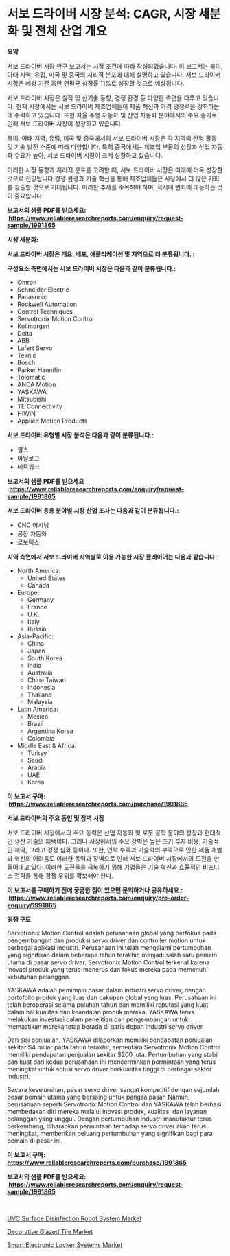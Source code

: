 <p><h1>서보 드라이버 시장 분석: CAGR, 시장 세분화 및 전체 산업 개요</h1></p><p><strong>요약</strong></p>
<p><p>서보 드라이버 시장 연구 보고서는 시장 조건에 따라 작성되었습니다. 이 보고서는 북미, 아태 지역, 유럽, 미국 및 중국의 지리적 분포에 대해 설명하고 있습니다. 서보 드라이버 시장은 예상 기간 동안 연평균 성장률 11%로 성장할 것으로 예상됩니다.</p><p>서보 드라이버 시장은 실적 및 신기술 동향, 경쟁 환경 등 다양한 측면을 다루고 있습니다. 현재 시장에서는 서보 드라이버 제조업체들이 제품 혁신과 가격 경쟁력을 강화하는데 주력하고 있습니다. 또한 자율 주행 자동차 및 산업 자동화 분야에서의 수요 증가로 인해 서보 드라이버 시장이 성장하고 있습니다.</p><p>북미, 아태 지역, 유럽, 미국 및 중국에서의 서보 드라이버 시장은 각 지역의 산업 활동 및 기술 발전 수준에 따라 다양합니다. 특히 중국에서는 제조업 부문의 성장과 산업 자동화 수요가 높아, 서보 드라이버 시장이 크게 성장하고 있습니다.</p><p>이러한 시장 동향과 지리적 분포를 고려할 때, 서보 드라이버 시장은 미래에 더욱 성장할 것으로 전망됩니다.경쟁 환경과 기술 혁신을 통해 제조업체들은 시장에서 더 많은 기회를 창출할 것으로 기대됩니다. 이러한 추세를 주목해야 하며, 적시에 변화에 대응하는 것이 중요합니다.</p></p>
<p><strong>보고서의 샘플 PDF를 받으세요: &nbsp;<a href="https://www.reliableresearchreports.com/enquiry/request-sample/1991865">https://www.reliableresearchreports.com/enquiry/request-sample/1991865</a></strong></p>
<p><strong>시장 세분화:</strong></p>
<p><strong> 서보 드라이버 시장은 개요, 배포, 애플리케이션 및 지역으로 더 분류됩니다. :</strong></p>
<p><strong>구성요소 측면에서는 서보 드라이버 시장은 다음과 같이 분류됩니다.:</strong></p>
<p><ul><li>Omron</li><li>Schneider Electric</li><li>Panasonic</li><li>Rockwell Automation</li><li>Control Techniques</li><li>Servotronix Motion Control</li><li>Kollmorgen</li><li>Delta</li><li>ABB</li><li>Lafert Servo</li><li>Teknic</li><li>Bosch</li><li>Parker Hannifin</li><li>Tolomatic</li><li>ANCA Motion</li><li>YASKAWA</li><li>Mitsubishi</li><li>TE Connectivity</li><li>HIWIN</li><li>Applied Motion Products</li></ul></p>
<p><strong> 서보 드라이버 유형별 시장 분석은 다음과 같이 분류됩니다.:</strong></p>
<p><ul><li>펄스</li><li>아날로그</li><li>네트워크</li></ul></p>
<p><strong>보고서의 샘플 PDF를 받으세요 :<a href="https://www.reliableresearchreports.com/enquiry/request-sample/1991865">https://www.reliableresearchreports.com/enquiry/request-sample/1991865</a></strong></p>
<p><strong> 서보 드라이버 응용 분야별 시장 산업 조사는 다음과 같이 분류됩니다.:</strong></p>
<p><ul><li>CNC 머시닝</li><li>공장 자동화</li><li>로보틱스</li></ul></p>
<p><strong>지역 측면에서 서보 드라이버 지역별로 이용 가능한 시장 플레이어는 다음과 같습니다.:</strong></p>
<p><ul>
    <li>
        North America:
        <ul>
            <li>United States</li>
            <li>Canada</li>
        </ul>
    </li>
    <li>
        Europe:
        <ul>
            <li>Germany</li>
            <li>France</li>
            <li>U.K.</li>
            <li>Italy</li>
            <li>Russia</li>
        </ul>
    </li>
    <li>
        Asia-Pacific:
        <ul>
            <li>China</li>
            <li>Japan</li>
            <li>South Korea</li>
            <li>India</li>
            <li>Australia</li>
            <li>China Taiwan</li>
            <li>Indonesia</li>
            <li>Thailand</li>
            <li>Malaysia</li>
        </ul>
    </li>
    <li>
        Latin America:
        <ul>
            <li>Mexico</li>
            <li>Brazil</li>
            <li>Argentina Korea</li>
            <li>Colombia</li>
        </ul>
    </li>
    <li>
        Middle East & Africa:
        <ul>
            <li>Turkey</li>
            <li>Saudi</li>
            <li>Arabia</li>
            <li>UAE</li>
            <li>Korea</li>
        </ul>
    </li>
    </ul></p>
<p><strong>이 보고서 구매: &nbsp;<a href="https://www.reliableresearchreports.com/purchase/1991865">https://www.reliableresearchreports.com/purchase/1991865</a></strong></p>
<p><strong>서보 드라이버의 주요 동인 및 장벽 시장</strong></p>
<p><p>서보 드라이버 시장에서의 주요 동력은 산업 자동화 및 로봇 공학 분야의 성장과 현대적인 생산 기술의 채택이다. 그러나 시장에서의 주요 장벽은 높은 초기 투자 비용, 기술적인 제약, 그리고 경쟁 심화 등이다. 또한, 인력 부족과 기술력의 부족으로 인한 제품 개발과 혁신의 어려움도 이러한 동력과 장벽으로 인해 서보 드라이버 시장에서의 도전을 만들어내고 있다. 이러한 도전들을 극복하기 위해 기업들은 기술 혁신과 효율적인 비즈니스 전략을 통해 경쟁 우위를 확보해야 한다.</p></p>
<p><strong>이 보고서를 구매하기 전에 궁금한 점이 있으면 문의하거나 공유하세요.: &nbsp;<a href="https://www.reliableresearchreports.com/enquiry/pre-order-enquiry/1991865">https://www.reliableresearchreports.com/enquiry/pre-order-enquiry/1991865</a></strong></p>
<p><strong>경쟁 구도</strong></p>
<p><p>Servotronix Motion Control adalah perusahaan global yang berfokus pada pengembangan dan produksi servo driver dan controller motion untuk berbagai aplikasi industri. Perusahaan ini telah mengalami pertumbuhan yang signifikan dalam beberapa tahun terakhir, menjadi salah satu pemain utama di pasar servo driver. Servotronix Motion Control terkenal karena inovasi produk yang terus-menerus dan fokus mereka pada memenuhi kebutuhan pelanggan.</p><p>YASKAWA adalah pemimpin pasar dalam industri servo driver, dengan portofolio produk yang luas dan cakupan global yang luas. Perusahaan ini telah beroperasi selama puluhan tahun dan memiliki reputasi yang kuat dalam hal kualitas dan keandalan produk mereka. YASKAWA terus melakukan investasi dalam penelitian dan pengembangan untuk memastikan mereka tetap berada di garis depan industri servo driver.</p><p>Dari sisi penjualan, YASKAWA dilaporkan memiliki pendapatan penjualan sekitar $4 miliar pada tahun terakhir, sementara Servotronix Motion Control memiliki pendapatan penjualan sekitar $200 juta. Pertumbuhan yang stabil dan kuat dari kedua perusahaan ini mencerminkan permintaan yang terus meningkat untuk solusi servo driver berkualitas tinggi di berbagai sektor industri.</p><p>Secara keseluruhan, pasar servo driver sangat kompetitif dengan sejumlah besar pemain utama yang bersaing untuk pangsa pasar. Namun, perusahaan seperti Servotronix Motion Control dan YASKAWA telah berhasil membedakan diri mereka melalui inovasi produk, kualitas, dan layanan pelanggan yang unggul. Dengan pertumbuhan industri manufaktur terus berkembang, diharapkan permintaan terhadap servo driver akan terus meningkat, memberikan peluang pertumbuhan yang signifikan bagi para pemain di pasar ini.</p></p>
<p><strong>이 보고서 구매: &nbsp; <a href="https://www.reliableresearchreports.com/purchase/1991865">https://www.reliableresearchreports.com/purchase/1991865</a></strong></p>
<p><strong>보고서의 샘플 PDF를 받으세요: &nbsp;<a href="https://www.reliableresearchreports.com/enquiry/request-sample/1991865">https://www.reliableresearchreports.com/enquiry/request-sample/1991865</a></strong><strong></strong></p>
<p>&nbsp;</p>
<p><p><a href="https://github.com/mabutironaldo/Market-Research-Report-List-3/blob/main/uvc-surface-disinfection-robot-system-market.md">UVC Surface Disinfection Robot System Market</a></p><p><a href="https://github.com/guneycigdem35/Market-Research-Report-List-2/blob/main/decorative-glazed-tile-market.md">Decorative Glazed Tile Market</a></p><p><a href="https://github.com/biheemgalvinlouises6hokrh3h/Market-Research-Report-List-1/blob/main/smart-electronic-locker-systems-market.md">Smart Electronic Locker Systems Market</a></p></p>